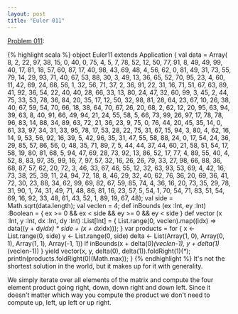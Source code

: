 ```yaml
---
layout: post
title: "Euler 011"
---
```


[Problem 011]\:

{% highlight scala %}
object Euler11 extends Application {
  val data = Array(
     8,  2, 22, 97, 38, 15,  0, 40,  0, 75,  4,  5,  7, 78, 52, 12, 50, 77, 91,  8,
    49, 49, 99, 40, 17, 81, 18, 57, 60, 87, 17, 40, 98, 43, 69, 48,  4, 56, 62,  0,
    81, 49, 31, 73, 55, 79, 14, 29, 93, 71, 40, 67, 53, 88, 30,  3, 49, 13, 36, 65,
    52, 70, 95, 23,  4, 60, 11, 42, 69, 24, 68, 56,  1, 32, 56, 71, 37,  2, 36, 91,
    22, 31, 16, 71, 51, 67, 63, 89, 41, 92, 36, 54, 22, 40, 40, 28, 66, 33, 13, 80,
    24, 47, 32, 60, 99,  3, 45,  2, 44, 75, 33, 53, 78, 36, 84, 20, 35, 17, 12, 50,
    32, 98, 81, 28, 64, 23, 67, 10, 26, 38, 40, 67, 59, 54, 70, 66, 18, 38, 64, 70,
    67, 26, 20, 68,  2, 62, 12, 20, 95, 63, 94, 39, 63,  8, 40, 91, 66, 49, 94, 21,
    24, 55, 58,  5, 66, 73, 99, 26, 97, 17, 78, 78, 96, 83, 14, 88, 34, 89, 63, 72,
    21, 36, 23,  9, 75,  0, 76, 44, 20, 45, 35, 14,  0, 61, 33, 97, 34, 31, 33, 95,
    78, 17, 53, 28, 22, 75, 31, 67, 15, 94,  3, 80,  4, 62, 16, 14,  9, 53, 56, 92,
    16, 39,  5, 42, 96, 35, 31, 47, 55, 58, 88, 24,  0, 17, 54, 24, 36, 29, 85, 57,
    86, 56,  0, 48, 35, 71, 89,  7,  5, 44, 44, 37, 44, 60, 21, 58, 51, 54, 17, 58,
    19, 80, 81, 68,  5, 94, 47, 69, 28, 73, 92, 13, 86, 52, 17, 77,  4, 89, 55, 40,
     4, 52,  8, 83, 97, 35, 99, 16,  7, 97, 57, 32, 16, 26, 26, 79, 33, 27, 98, 66,
    88, 36, 68, 87, 57, 62, 20, 72,  3, 46, 33, 67, 46, 55, 12, 32, 63, 93, 53, 69,
     4, 42, 16, 73, 38, 25, 39, 11, 24, 94, 72, 18,  8, 46, 29, 32, 40, 62, 76, 36,
    20, 69, 36, 41, 72, 30, 23, 88, 34, 62, 99, 69, 82, 67, 59, 85, 74,  4, 36, 16,
    20, 73, 35, 29, 78, 31, 90,  1, 74, 31, 49, 71, 48, 86, 81, 16, 23, 57,  5, 54,
     1, 70, 54, 71, 83, 51, 54, 69, 16, 92, 33, 48, 61, 43, 52,  1, 89, 19, 67, 48);
  val side = Math.sqrt(data.length);
  val veclen = 4;
  def inBounds (ex :Int, ey :Int) :Boolean = {
    ex >= 0 &amp;&amp; ex < side &amp;&amp; ey >= 0 &amp;&amp; ey < side
  }
  def vector (x :Int, y :Int, dx :Int, dy :Int) :List[Int] = {
    List.range(0, veclen).map((idx) => data((y + dy*idx) * side + (x + dx*idx)));
  }
  var products = for {
    x <- List.range(0, side)
    y <- List.range(0, side)
    delta <- List(Array(1, 0), Array(0, 1), Array(1, 1), Array(-1, 1))
    if inBounds(x + delta(0)*(veclen-1), y + delta(1)*(veclen-1))
  } yield vector(x, y, delta(0), delta(1)).foldRight(1)(_*_);
  println(products.foldRight(0)(Math.max));
}
{% endhighlight %}
It's not the shortest solution in the world, but it makes up for it with generality.

We simply iterate over all elements of the matrix and compute the four element product going right, down, down right and down left. Since it doesn't matter which way you compute the product we don't need to compute up, left, up left or up right.



[Problem 011]: http://projecteuler.net/index.php?section=problems&id=11
